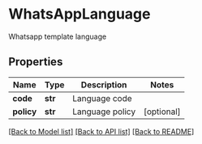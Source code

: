 # WhatsAppLanguage

Whatsapp template language
## Properties
Name | Type | Description | Notes
------------ | ------------- | ------------- | -------------
**code** | **str** | Language code | 
**policy** | **str** | Language policy | [optional] 

[[Back to Model list]](../README.md#documentation-for-models) [[Back to API list]](../README.md#documentation-for-api-endpoints) [[Back to README]](../README.md)


